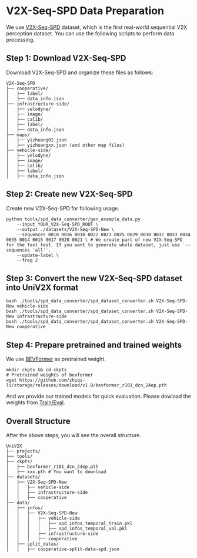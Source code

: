 
# V2X-Seq-SPD Data Preparation

We use [V2X-Seq-SPD](https://drive.google.com/drive/folders/1gnrw5llXAIxuB9sEKKCm6xTaJ5HQAw2e?usp=sharing) dataset, which is the first real-world sequential V2X perception dataset. You can use the following scripts to perform data processing.

## Step 1: Download V2X-Seq-SPD
Download V2X-Seq-SPD and organize these files as follows:
```
V2X-Seq-SPD
├── cooperative/
│   ├── label/
│   ├── data_info.json
├── infrastructure-side/
│   ├── velodyne/
│   ├── image/
│   ├── calib/
│   ├── label/
│   ├── data_info.json
├── maps/
│   ├── yizhuang02.json
│   ├── yizhuangxx.json (and other map files)
├── vehicle-side/
│   ├── velodyne/
│   ├── image/
│   ├── calib/
│   ├── label/
│   ├── data_info.json
```

## Step 2: Create new V2X-Seq-SPD
Create new V2X-Seq-SPD for following usage.

```
python tools/spd_data_converter/gen_example_data.py
    --input YOUR_V2X-Seq-SPD_ROOT \
    --output ./datasets/V2X-Seq-SPD-New \
    --sequences 0010 0016 0018 0022 0023 0025 0029 0030 0032 0033 0034 0035 0014 0015 0017 0020 0021 \ # We create part of new V2X-Seq-SPD for the fast test. If you want to generate whole dataset, just use `--sequences 'all'`.
    --update-label \
    --freq 2
```

## Step 3: Convert the new V2X-Seq-SPD dataset into UniV2X format

```
bash ./tools/spd_data_converter/spd_dataset_converter.sh V2X-Seq-SPD-New vehicle-side
bash ./tools/spd_data_converter/spd_dataset_converter.sh V2X-Seq-SPD-New infrastructure-side
bash ./tools/spd_data_converter/spd_dataset_converter.sh V2X-Seq-SPD-New cooperative
```


## Step 4: Prepare pretrained and trained weights
We use [BEVFormer](https://github.com/fundamentalvision/BEVFormer) as pretrained weight. 
```
mkdir ckpts && cd ckpts
# Pretrained weights of bevformer
wget https://github.com/zhiqi-li/storage/releases/download/v1.0/bevformer_r101_dcn_24ep.pth
```
And we provide our trained models for quick evaluation. Please dowload the weights from [Train/Eval](docs/TRAIN_EVAL.md).


## Overall Structure
After the above steps, you will see the overall structure.
```
UniV2X
├── projects/
├── tools/
├── ckpts/
│   ├── bevformer_r101_dcn_24ep.pth
│   ├── xxx.pth # You want to download
├── datasets/
│   ├── V2X-Seq-SPD-New
│   │   ├── vehicle-side
│   │   ├── infrastructure-side
│   │   ├── cooperative
├── data/
│   ├── infos/
│   │   ├── V2X-Seq-SPD-New
│   │   │   ├── vehicle-side
│   │   │   │   ├── spd_infos_temporal_train.pkl
│   │   │   │   ├── spd_infos_temporal_val.pkl
│   │   │   ├── infrastructure-side
│   │   │   ├── cooperative
│   ├── split_datas/
│   │   ├── cooperative-split-data-spd.json
```